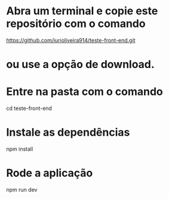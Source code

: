 # Abra um terminal e copie este repositório com o comando
https://github.com/iurioliveira914/teste-front-end.git
# ou use a opção de download.

# Entre na pasta com o comando
cd teste-front-end

# Instale as dependências
npm install

# Rode a aplicação
npm run dev
